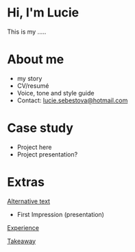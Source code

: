 # Hi, I'm Lucie
This is my .....

# About me
- my story
- CV/resumé
- Voice, tone and style guide
- Contact: lucie.sebestova@hotmail.com

# Case study
- Project here
- Project presentation?

# Extras
 [Alternative text](01-alternative-text)
- First Impression (presentation) 
 
 [Experience](04-experience)
 
 [Takeaway](takeaways)

